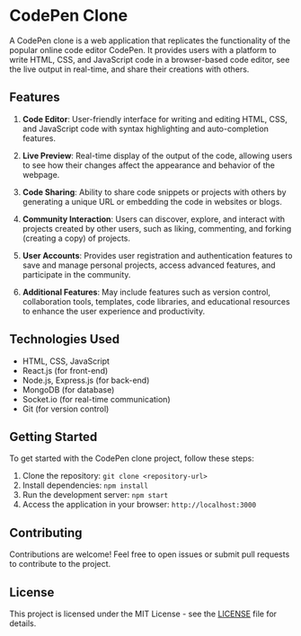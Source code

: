 # CodePen Clone

A CodePen clone is a web application that replicates the functionality of the popular online code editor CodePen. It provides users with a platform to write HTML, CSS, and JavaScript code in a browser-based code editor, see the live output in real-time, and share their creations with others.

## Features

1. **Code Editor**: User-friendly interface for writing and editing HTML, CSS, and JavaScript code with syntax highlighting and auto-completion features.

2. **Live Preview**: Real-time display of the output of the code, allowing users to see how their changes affect the appearance and behavior of the webpage.

3. **Code Sharing**: Ability to share code snippets or projects with others by generating a unique URL or embedding the code in websites or blogs.

4. **Community Interaction**: Users can discover, explore, and interact with projects created by other users, such as liking, commenting, and forking (creating a copy) of projects.

5. **User Accounts**: Provides user registration and authentication features to save and manage personal projects, access advanced features, and participate in the community.

6. **Additional Features**: May include features such as version control, collaboration tools, templates, code libraries, and educational resources to enhance the user experience and productivity.

## Technologies Used

- HTML, CSS, JavaScript
- React.js (for front-end)
- Node.js, Express.js (for back-end)
- MongoDB (for database)
- Socket.io (for real-time communication)
- Git (for version control)

## Getting Started

To get started with the CodePen clone project, follow these steps:

1. Clone the repository: `git clone <repository-url>`
2. Install dependencies: `npm install`
3. Run the development server: `npm start`
4. Access the application in your browser: `http://localhost:3000`

## Contributing

Contributions are welcome! Feel free to open issues or submit pull requests to contribute to the project.

## License

This project is licensed under the MIT License - see the [LICENSE](LICENSE) file for details.
